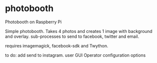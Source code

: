 # photobooth
Photobooth on Raspberry Pi

Simple photobooth. Takes 4 photos and creates 1 image with background and overlay.
sub-processes to send to facebook, twitter and email.

requires imagemagick, facebook-sdk and Twython.

to do: 
add send to instagram.
user GUI
Operator configuration options
